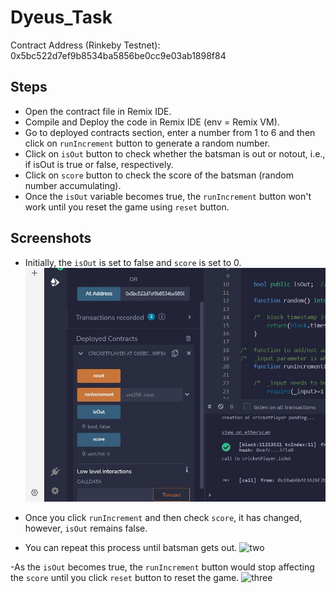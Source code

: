 # Dyeus_Task
Contract Address (Rinkeby Testnet): 0x5bc522d7ef9b8534ba5856be0cc9e03ab1898f84

## Steps
- Open the contract file in Remix IDE.
- Compile and Deploy the code in Remix IDE (env = Remix VM).
- Go to deployed contracts section, enter a number from 1 to 6 and then click on ```runIncrement``` button to generate a random number.
- Click on ```isOut``` button to check whether the batsman is out or notout, i.e., if isOut is true or false, respectively.
- Click on ```score``` button to check the score of the batsman (random number accumulating).
- Once the ```isOut``` variable becomes true, the ```runIncrement``` button won't work until you reset the game using ```reset``` button.

## Screenshots
- Initially, the ```isOut``` is set to false and ```score``` is set to 0.
![one](https://github.com/MumukshTayal/Dyeus_Task/blob/main/Screenshot%202022-08-16%20222241.jpg)


- Once you click ```runIncrement``` and then check ```score```, it has changed, however, ```isOut``` remains false.
- You can repeat this process until batsman gets out.
![two]()


-As the ```isOut``` becomes true, the ```runIncrement``` button would stop affecting the ```score``` until you click ```reset``` button to reset the game.
![three]()
